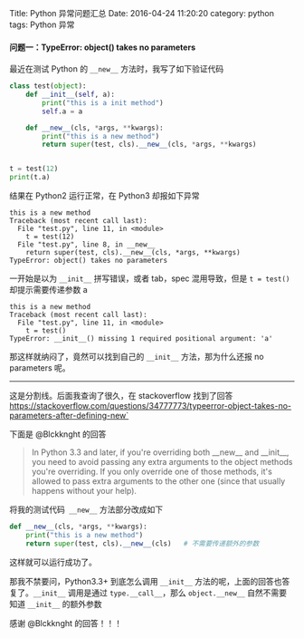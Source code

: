 Title: Python 异常问题汇总
Date: 2016-04-24 11:20:20
category: python
tags: Python 异常

#### 问题一：TypeError: object() takes no parameters

最近在测试 Python 的 `__new__` 方法时，我写了如下验证代码

```python
class test(object):
    def __init__(self, a):
        print("this is a init method")
        self.a = a

    def __new__(cls, *args, **kwargs):
        print("this is a new method")
        return super(test, cls).__new__(cls, *args, **kwargs)


t = test(12)
print(t.a)
```

结果在 Python2 运行正常，在 Python3 却报如下异常

```shell
this is a new method
Traceback (most recent call last):
  File "test.py", line 11, in <module>
    t = test(12)
  File "test.py", line 8, in __new__
    return super(test, cls).__new__(cls, *args, **kwargs)
TypeError: object() takes no parameters
```

一开始是以为 `__init__` 拼写错误，或者 tab，spec 混用导致，但是 `t = test()` 却提示需要传递参数 a

```shell
this is a new method
Traceback (most recent call last):
  File "test.py", line 11, in <module>
    t = test()
TypeError: __init__() missing 1 required positional argument: 'a'
```

那这样就纳闷了，竟然可以找到自己的 `__init__` 方法，那为什么还报 no parameters 呢。

----------
这是分割线。后面我查询了很久，在 stackoverflow 找到了回答
https://stackoverflow.com/questions/34777773/typeerror-object-takes-no-parameters-after-defining-new`   

下面是 @Blckknght 的回答

>In Python 3.3 and later, if you're overriding both \_\_new\_\_ and \_\_init\_\_, you need to avoid passing any extra arguments to the object methods you're overriding. 
>If you only override one of those methods, it's allowed to pass extra arguments to the other one (since that usually happens without your help).

将我的测试代码` __new__` 方法部分改成如下

```python
def __new__(cls, *args, **kwargs):
    print("this is a new method")
    return super(test, cls).__new__(cls)   # 不需要传递额外的参数
```
这样就可以运行成功了。  

那我不禁要问，Python3.3+ 到底怎么调用 `__init__` 方法的呢，上面的回答也答复了。`__init__` 调用是通过 `type.__call__`，那么 `object.__new__` 自然不需要知道 `__init__`  的额外参数   

感谢 @Blckknght 的回答！！！ 
